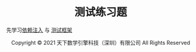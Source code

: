 # <center>测试练习题</center>

先学习[依赖注入](../依赖注入篇/依赖注入篇.md) 与 [测试框架](测试框架.md)

<center> Copyright © 2021 天下数学引擎科技（深圳）有限公司 All Rights Reserved</center>
